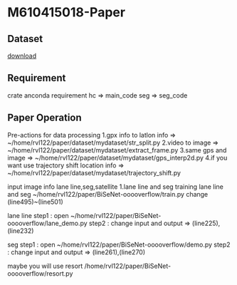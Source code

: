 # M610415018-Paper
## Dataset
[download](https://drive.google.com/file/d/1wiChiNabzU3tX0_hB_rxyuWfk6ad71PS/view?usp=sharing)

## Requirement
crate anconda requirement 
hc => main_code
seg => seg_code

## Paper Operation
Pre-actions for data processing
1.gpx info to latlon info  =>   ~/home/rvl122/paper/dataset/mydataset/str_split.py
2.video to image  =>  ~/home/rvl122/paper/dataset/mydataset/extract_frame.py
3.same gps and image  =>  ~/home/rvl122/paper/dataset/mydataset/gps_interp2d.py
4.if you want use trajectory shift location info => ~/home/rvl122/paper/dataset/mydataset/trajectory_shift.py

input image info lane line,seg,satellite
1.lane line and seg
training lane line and seg
~/home/rvl122/paper/BiSeNet-ooooverflow/train.py
change (line495)~(line501)

lane line
step1 : open ~/home/rvl122/paper/BiSeNet-ooooverflow/lane_demo.py
step2 : change input and output => (line225),(line232) 

seg
step1 : open ~/home/rvl122/paper/BiSeNet-ooooverflow/demo.py
step2 : change input and output => (line261),(line270)

maybe you will use resort 
/home/rvl122/paper/BiSeNet-ooooverflow/resort.py